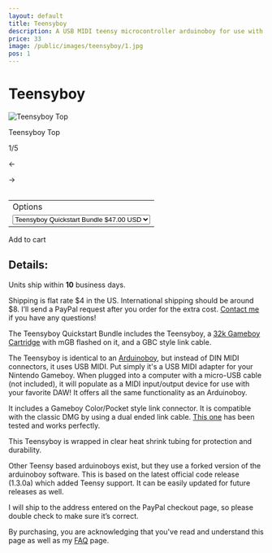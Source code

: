 ```yaml
---
layout: default
title: Teensyboy
description: A USB MIDI teensy microcontroller arduinoboy for use with the Nintendo Gameboy to make chiptunes and sync with LSDJ and Nanoloop
price: 33
image: /public/images/teensyboy/1.jpg
pos: 1
---
```

# Teensyboy

<div class="gallery">
	<img src="{{ site.baseurl }}public/images/teensyboy/1.jpg" alt="Teensyboy Top" id="gallery_image" onclick="cycle(1); return false;">
	<p id="gallery_subtitle">Teensyboy Top</p>
	<p id="gallery_pos_text">1/5</p>
	<div id="gallery_nav">
		<p id="gallery_nav_left" onclick="cycle(0); return false;">←</p>
		<p id="gallery_nav_right" onclick="cycle(1); return false;">→</p>
	</div>
</div>

<table>
<form id="paypal" target="paypal" action="https://www.paypal.com/cgi-bin/webscr" method="post">
<input type="hidden" name="cmd" value="_s-xclick">
<input type="hidden" name="hosted_button_id" value="UXX2MLFL25J74">
<table>
<tr><td><input type="hidden" name="on0" value="Option">Options</td></tr><tr><td><select name="os0">
	<option value="Teensyboy only">Teensyboy Only $33.00 USD</option>
	<option selected="selected" value="Teensyboy Quickstart Bundle">Teensyboy Quickstart Bundle $47.00 USD</option>
</select> </td></tr>
</table>
<input type="hidden" name="currency_code" value="USD">
</form>
</table>

<div class="addToCart noselect" onclick="addToCart()">
  Add to cart
</div>

## Details:

Units ship within **10** business days.

Shipping is flat rate $4 in the US. International shipping should be around $8. I’ll send a PayPal request after you order for the extra cost. [Contact me](mailto:bro@catskull.net) if you have any questions!

The Teensyboy Quickstart Bundle includes the Teensyboy, a [32k Gameboy Cartridge](/32kcart) with mGB flashed on it, and a GBC style link cable.

The Teensyboy is identical to an [Arduinoboy](/arduinoboy), but instead of DIN MIDI connectors, it uses USB MIDI. Put simply it's a USB MIDI adapter for your Nintendo Gameboy. When plugged into a computer with a micro-USB cable (not included), it will populate as a MIDI input/output device for use with your favorite DAW! It offers all the same functionality as an Arduinoboy.

It includes a Gameboy Color/Pocket style link connector. It is compatible with the classic DMG by using a dual ended link cable. <a href="http://www.ebay.com/itm/400690419424" target="_blank">This one</a> has been tested and works perfectly.

This Teensyboy is wrapped in clear heat shrink tubing for protection and durability.

Other Teensy based arduinoboys exist, but they use a forked version of the arduinoboy software. This is based on the latest official code release (1.3.0a) which added Teensy support. It can be easily updated for future releases as well.

I will ship to the address entered on the PayPal checkout page, so please double check to make sure it’s correct.

By purchasing, you are acknowledging that you've read and understand this page as well as my [FAQ](/faq) page.

<script src="{{ site.baseurl }}public/js/teensyboygallery.js"></script>
